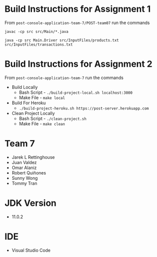 # Build Instructions for Assignment 1
 From `post-console-application-team-7/POST-team07` run the commands
 
 `javac -cp src src/Main/*.java`
 
 `java -cp src Main.Driver src/InputFiles/products.txt src/InputFiles/transactions.txt`

 # Build Instructions for Assignment 2
  From `post-console-application-team-7` run the commands
  - Build Locally
    - Bash Script - `./build-project-local.sh localhost:3000` 
    - Make File - `make local`
  - Build For Heroku
    - `./build-project-heroku.sh https://post-server.herokuapp.com`
  - Clean Project Locally
    - Bash Script - `./clean-project.sh`
    - Make File - `make clean`

# Team 7

- Jarek L Rettinghouse
- Juan Valdez
- Omar Alaniz
- Robert Quiñones
- Sunny Wong
- Tommy Tran

# JDK Version
- 11.0.2

# IDE
- Visual Studio Code
